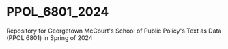 # PPOL_6801_2024
Repository for Georgetown McCourt's School of Public Policy's Text as Data (PPOL 6801) in Spring of 2024
